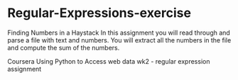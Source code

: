 # Regular-Expressions-exercise
Finding Numbers in a Haystack  In this assignment you will read through and parse a file with text and numbers. You will extract all the numbers in the file and compute the sum of the numbers.

Coursera Using Python to Access web data wk2 - regular expression assignment
